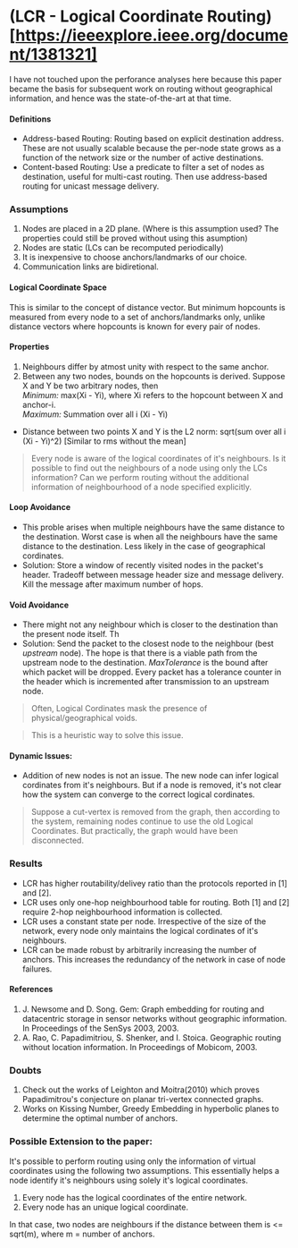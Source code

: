 # (LCR - Logical Coordinate Routing)[https://ieeexplore.ieee.org/document/1381321]
I have not touched upon the perforance analyses here because this paper became the basis for subsequent work on routing without geographical information, and hence was the state-of-the-art at that time.
#### Definitions
- Address-based Routing: Routing based on explicit destination address. These are not usually scalable because the per-node state grows as a function of the network size or the number of active destinations.
- Content-based Routing: Use a predicate to filter a set of nodes as destination, useful for multi-cast routing. Then use address-based routing for unicast message delivery.

### Assumptions
1. Nodes are placed in a 2D plane. (Where is this assumption used? The properties could still be proved without using this asumption)
2. Nodes are static (LCs can be recomputed periodically)
3. It is inexpensive to choose anchors/landmarks of our choice.
4. Communication links are bidiretional.

#### Logical Coordinate Space
This is similar to the concept of distance vector. But minimum hopcounts is measured from every node to a set of anchors/landmarks only, unlike distance vectors where hopcounts is known for every pair of nodes.

#### Properties
1. Neighbours differ by atmost unity with respect to the same anchor.
2. Between any two nodes, bounds on the hopcounts is derived. Suppose X and Y be two arbitrary nodes, then<br> *Minimum:* max(Xi - Yi), where Xi refers to the hopcount between X and anchor-i.<br>
*Maximum:* Summation over all i (Xi - Yi)

- Distance between two points X and Y is the L2 norm: sqrt(sum over all i (Xi - Yi)^2)  [Similar to rms without the mean]

> Every node is aware of the logical coordinates of it's neighbours. Is it possible to find out the neighbours of a node using only the LCs information? Can we perform routing without the additional information of neighbourhood of a node specified explicitly.

#### Loop Avoidance
- This proble arises when multiple neighbours have the same distance to the destination. Worst case is when all the neighbours have the same distance to the destination. Less likely in the case of geographical cordinates.
- Solution: Store a window of recently visited nodes in the packet's header. Tradeoff between message header size and message delivery. Kill the message after  maximum number of hops.

#### Void Avoidance
- There might not any neighbour which is closer to the destination than the present node itself. Th
- Solution: Send the packet to the closest node to the neighbour (best *upstream* node). The hope is that there is a viable path from the upstream node to the destination. *MaxTolerance* is the bound after which packet will be dropped. Every packet has a tolerance counter in the header which is incremented after transmission to an upstream node.
> Often, Logical Cordinates mask the presence of physical/geographical voids.

> This is a heuristic way to solve this issue.

#### Dynamic Issues:
- Addition of new nodes is not an issue. The new node can infer logical cordinates from it's neighbours. But if a node is removed, it's not clear how the system can converge to the correct logical cordinates.
> Suppose a cut-vertex is removed from the graph, then according to the system, remaining nodes continue to use the old Logical Coordinates. But practically, the graph would have been disconnected.

### Results
- LCR has higher routability/delivey ratio than the protocols reported in [1] and [2].
- LCR uses only one-hop neighbourhood table for routing. Both [1] and [2] require 2-hop neighbourhood information is collected.
- LCR uses a constant state per node. Irrespective of the size of the network, every node only maintains the logical cordinates of it's neighbours.
- LCR can be made robust by arbitrarily increasing the number of anchors. This increases the redundancy of the network in case of node failures. 


#### References
1. J. Newsome and D. Song. Gem: Graph embedding for routing and datacentric storage in sensor networks without geographic information. In Proceedings of the SenSys 2003, 2003.
2. A. Rao, C. Papadimitriou, S. Shenker, and I. Stoica. Geographic routing without location information. In Proceedings of Mobicom, 2003.

### Doubts
1. Check out the works of Leighton and Moitra(2010) which proves Papadimitrou's conjecture on planar tri-vertex connected graphs.
2. Works on Kissing Number, Greedy Embedding in hyperbolic planes to determine the optimal number of anchors. 

### Possible Extension to the paper:
It's possible to perform routing using only the information of virtual coordinates using the following two assumptions. This essentially helps a node identify it's neighbours using solely it's logical coordinates.
1. Every node has the logical coordinates of the entire network.
2. Every node has an unique logical coordinate.

In that case, two nodes are neighbours if the distance between them is <= sqrt(m), where m = number of anchors. 




